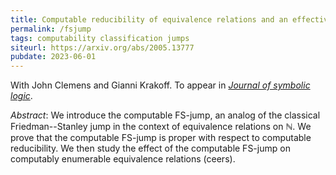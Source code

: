 ```yaml
---
title: Computable reducibility of equivalence relations and an effective jump operator
permalink: /fsjump
tags: computability classification jumps
siteurl: https://arxiv.org/abs/2005.13777
pubdate: 2023-06-01
---
```


With John Clemens and Gianni Krakoff. To appear in [*Journal of symbolic logic*](https://doi.org/10.1017/jsl.2022.45).<!--more-->

*Abstract*: We introduce the computable FS-jump, an analog of the classical Friedman--Stanley jump in the context of equivalence relations on $\mathbb N$. We prove that the computable FS-jump is proper with respect to computable reducibility. We then study the effect of the computable FS-jump on computably enumerable equivalence relations (ceers).